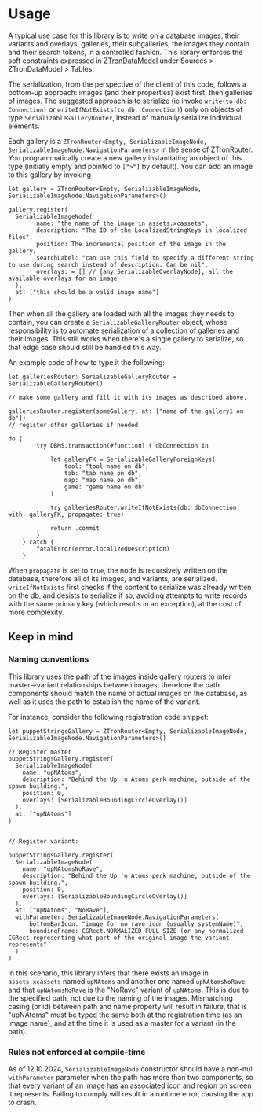 # Usage

A typical use case for this library is to write on a database images, their variants and overlays, galleries, their subgalleries, the images they contain and their search tokens,
in a controlled fashion. This library enforces the soft constraints expressed in [ZTronDataModel](https://github.com/NiccoloBargioni/ZTronDataModel) under Sources > ZTronDataModel > Tables. 

The serialization, from the perspective of the client of this code, follows a bottom-up approach: images (and their properties) exist first, then galleries of images. The suggested approach
is to serialize (ie invoke `write(to db: Connection)` or `writeIfNotExists(to db: Connection)`) only on objects of type `SerializableGalleryRouter`, instead of manually serialize individual elements.

Each gallery is a `ZTronRouter<Empty, SerializableImageNode, SerializableImageNode.NavigationParameters>` in the sense of [ZTronRouter](https://github.com/NiccoloBargioni/ZTronRouter). You programmatically create a new gallery instantiating an object of this type (initially empty and pointed to `[">"]` by default). 
You can add an image to this gallery by invoking 

```
let gallery = ZTronRouter<Empty, SerializableImageNode, SerializableImageNode.NavigationParameters>()

gallery.register(
  SerializableImageNode(
        name: "the name of the image in assets.xcassets",
        description: "The ID of the LocalizedStringKeys in localized files",
        position: The incremental position of the image in the gallery,
        searchLabel: "can use this field to specify a different string to use during search instead of description. Can be nil",
        overlays: = [] // [any SerializableOverlayNode], all the available overlays for an image
  ),
  at: ["this should be a valid image name"] 
)
```

Then when all the gallery are loaded with all the images they needs to contain, you can create a `SerializableGalleryRouter` object, whose responsibility is to 
automate serialization of a collection of galleries and their images. This still works when there's a single gallery to serialize, so that edge case should still be handled this way.

An example code of how to type it the following: 

```
let galleriesRouter: SerializableGalleryRouter = SerializableGalleryRouter()

// make some gallery and fill it with its images as described above.

galleriesRouter.register(someGallery, at: ["name of the gallery1 on db"])
// register other galleries if needed

do {
        try DBMS.transaction(#function) { dbConnection in
            
            let galleryFK = SerializableGalleryForeignKeys(
                tool: "tool name on db",
                tab: "tab name on db",
                map: "map name on db",
                game: "game name on db"
            )
            
            try galleriesRouter.writeIfNotExists(db: dbConnection, with: galleryFK, propagate: true)
            
            return .commit
        }
    } catch {
        fatalError(error.localizedDescription)
    }
```

When `propagate` is set to `true`, the node is recursively written on the database, therefore all of its images, and variants, are serialized. `writeIfNotExists` first checks if the content to serialize was already written on the db,
and desists to serialize if so, avoiding attempts to write records with the same primary key (which results in an exception), at the cost of more complexity. 


## Keep in mind

### Naming conventions

This library uses the path of the images inside gallery routers to infer master->variant relationships between images, therefore the path components should match the name of actual images on the database, as well as it uses the path to establish the name of the variant. 

For instance, consider the following registration code snippet:

```
let puppetStringsGallery = ZTronRouter<Empty, SerializableImageNode, SerializableImageNode.NavigationParameters>() 

// Register master
puppetStringsGallery.register(
  SerializableImageNode(
    name: "upNAtoms",
    description: "Behind the Up 'n Atoms perk machine, outside of the spawn building.",
    position: 0,
    overlays: [SerializableBoundingCircleOverlay()]
  ),
  at: ["upNAtoms"] 
)


// Register variant: 

puppetStringsGallery.register(
  SerializableImageNode(
    name: "upNAtomsNoRave",
    description: "Behind the Up 'n Atoms perk machine, outside of the spawn building.",
    position: 0,
    overlays: [SerializableBoundingCircleOverlay()]
  ),
  at: ["upNAtoms", "NoRave"],
  withParameter: SerializableImageNode.NavigationParameters(
      bottomBarIcon: "image for no rave icon (usually systemName)",
      boundingFrame: CGRect.NORMALIZED_FULL_SIZE (or any normalized CGRect representing what part of the original image the variant represents"
  )
)
```

In this scenario, this library infers that there exists an image in `assets.xcassets` named `upNAtoms` and another one named `upNAtomsNoRave`, and that `upNAtomsNoRave` is the "NoRave" variant of `upNAtoms`. This is due to the specified path, not due to the naming of the images.
Mismatching casing (or id) between path and name property will result in failure, that is "upNAtoms" must be typed the same both at the registration time (as an image name), and at the time it is used as a master for a variant (in the path).


### Rules not enforced at compile-time

As of 12.10.2024, `SerializableImageNode` constructor should have a non-null `withParameter` parameter when the path has more than two components, so that every variant of an image has an associated icon and region on screen it represents. Failing to comply will result in a runtime error, causing the app to crash. 

